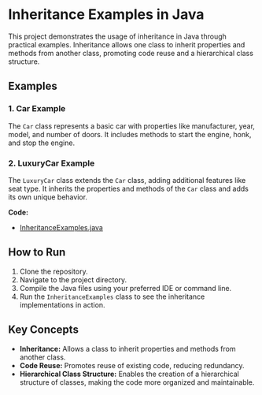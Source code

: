 # Inheritance Examples in Java

This project demonstrates the usage of inheritance in Java through practical examples. Inheritance allows one class to inherit properties and methods from another class, promoting code reuse and a hierarchical class structure.

## Examples

### 1. Car Example

The `Car` class represents a basic car with properties like manufacturer, year, model, and number of doors. It includes methods to start the engine, honk, and stop the engine.

### 2. LuxuryCar Example

The `LuxuryCar` class extends the `Car` class, adding additional features like seat type. It inherits the properties and methods of the `Car` class and adds its own unique behavior.

**Code:**
- [InheritanceExamples.java](../../java/src/awesome/lld/fundamentals/oop/inheritance/InheritanceExamples.java)

## How to Run

1. Clone the repository.
2. Navigate to the project directory.
3. Compile the Java files using your preferred IDE or command line.
4. Run the `InheritanceExamples` class to see the inheritance implementations in action.

## Key Concepts

- **Inheritance:** Allows a class to inherit properties and methods from another class.
- **Code Reuse:** Promotes reuse of existing code, reducing redundancy.
- **Hierarchical Class Structure:** Enables the creation of a hierarchical structure of classes, making the code more organized and maintainable.
